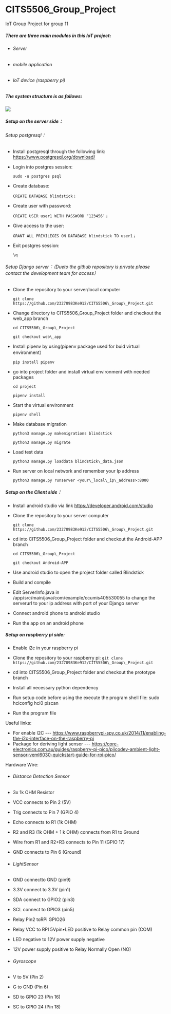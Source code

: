 # CITS5506_Group_Project
IoT Group Project for group 11

##### There are three main modules in this IoT project: 

- ###### Server

- ###### mobile application 

- ###### IoT device (raspberry pi)

##### The system structure is as follows:

![](project_structure.png)

##### Setup on the server side：

###### Setup postgresql：

- Install postgresql through the following link: <https://www.postgresql.org/download/>

- Login into postgres session: 

  `sudo -u postgres psql`

- Create database: 

  `CREATE DATABASE blindstick；`

- Create user with password: 

  `CREATE USER user1 WITH PASSWORD ‘123456’；`

- Give access to the user: 

  `GRANT ALL PRIVILEGES ON DATABASE blindstick TO user1；`

- Exit postgres session: 

  `\q`

###### Setup Django server：（Dueto the github repository is private please contact the development team for access）

- Clone the repository to your server/local computer

  `git clone https://github.com/23270983Ke912/CITS5506\_Group\_Project.git`

- Change directory to CITS5506\_Group\_Project folder and checkout the web\_app branch

  `cd CITS5506\_Group\_Project`

  `git checkout web\_app`

- Install pipenv by using(pipenv package used for buid virtual environment）

  `pip install pipenv`

- go into project folder and install virtual environment with needed packages

  `cd project`

  `pipenv install`

- Start the virtual environment 

  `pipenv shell`

- Make database migration

  `python3 manage.py makemigrations blindstick`

  `python3 manage.py migrate`

- Load test data

  `python3 manage.py loaddata blindstick\_data.json`

- Run server on local network and remember your Ip address

  `python3 manage.py runserver <your\_local\_ip\_address>:8000`

##### Setup on the Client side：

- Install android studio via link <https://developer.android.com/studio>

- Clone the repository to your server computer

  `git clone https://github.com/23270983Ke912/CITS5506\_Group\_Project.git`

- cd into CITS5506\_Group\_Project folder and checkout the Android-APP branch

  `cd CITS5506\_Group\_Project`

  `git checkout Android-APP`

- Use android studio to open the project folder called Blindstick

- Build and compile

- Edit ServerInfo.java in /app/src/main/java/com/example/ccumis405530055 to change the serverurl to your ip address with port of your Django server

- Connect android phone to android studio 

- Run the app on an android phone

##### Setup on raspberry pi side:

- Enable i2c in your raspberry pi 
- Clone the repository to your raspberry pi:
  `git clone https://github.com/23270983Ke912/CITS5506\_Group\_Project.git`

- cd into CITS5506\_Group\_Project folder and checkout the prototype branch
- Install all necessary python dependency 
- Run setup code before using the execute the program shell file: sudo hciconfig hci0 piscan

- Run the program file


Useful links: 

- For enable I2C --- <https://www.raspberrypi-spy.co.uk/2014/11/enabling-the-i2c-interface-on-the-raspberry-pi>
- Package for deriving light sensor --- <https://core-electronics.com.au/guides/raspberry-pi-pico/piicodev-ambient-light-sensor-veml6030-quickstart-guide-for-rpi-pico/>

Hardware Wire: 

- ###### Distance Detection Sensor
- 3x 1k OHM Resistor
- VCC connects to Pin 2 (5V)
- Trig connects to Pin 7 (GPIO 4)
- Echo connects to R1 (1k OHM)
- R2 and R3 (1k OHM + 1 k OHM) connects from R1 to Ground
- Wire from R1 and R2+R3 connects to Pin 11 (GPIO 17)
- GND connects to Pin 6 (Ground)

- ###### LightSensor
- GND connectto GND (pin9)
- 3.3V connect to 3.3V (pin1)
- SDA connect to GPIO2 (pin3)
- SCL connect to GPIO3 (pin5)
- Relay Pin2 toRPi GPIO26 
- Relay VCC to RPI 5Vpin•LED positive to Relay common pin (COM)
- LED negative to 12V power supply negative 
- 12V power supply positive to Relay Normally Open (NO)

- ###### Gyroscope
- V to 5V (Pin 2)
- G to GND (Pin 6)
- SD to GPIO 23 (Pin 16)
- SC to GPIO 24 (Pin 18)



